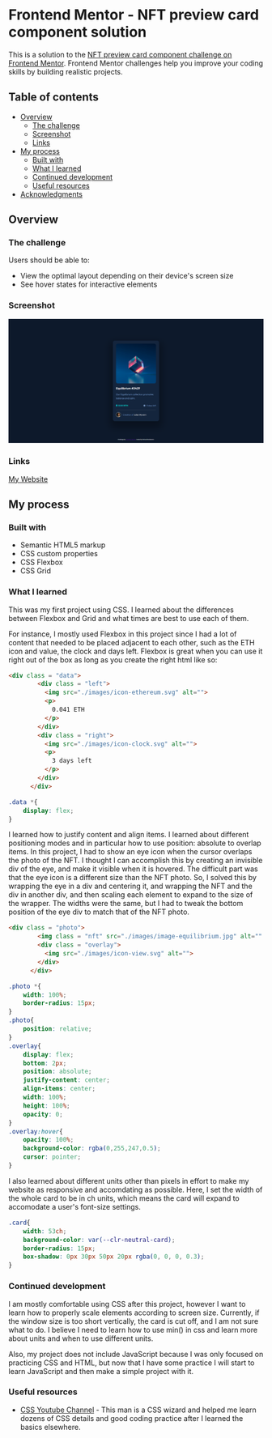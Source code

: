 # Frontend Mentor - NFT preview card component solution

This is a solution to the [NFT preview card component challenge on Frontend Mentor](https://www.frontendmentor.io/challenges/nft-preview-card-component-SbdUL_w0U). Frontend Mentor challenges help you improve your coding skills by building realistic projects. 

## Table of contents

- [Overview](#overview)
  - [The challenge](#the-challenge)
  - [Screenshot](#screenshot)
  - [Links](#links)
- [My process](#my-process)
  - [Built with](#built-with)
  - [What I learned](#what-i-learned)
  - [Continued development](#continued-development)
  - [Useful resources](#useful-resources)
- [Acknowledgments](#acknowledgments)

## Overview

### The challenge

Users should be able to:

- View the optimal layout depending on their device's screen size
- See hover states for interactive elements

### Screenshot

![](./design/mysolutionnft.png)

### Links

[My Website](https://first-css-project.netlify.app/)

## My process

### Built with

- Semantic HTML5 markup
- CSS custom properties
- CSS Flexbox
- CSS Grid

### What I learned

This was my first project using CSS. I learned about the differences between Flexbox and Grid and what times are best to use each of them. 

For instance, I mostly used Flexbox in this project since I had a lot of content that needed to be placed adjacent to each other, such as the ETH icon and value, the clock and days left. Flexbox is great when you can use it right out of the box as long as you create the right html like so:

```html
<div class = "data">
        <div class = "left">
          <img src="./images/icon-ethereum.svg" alt="">
          <p>
            0.041 ETH
          </p> 
        </div>
        <div class = "right">
          <img src="./images/icon-clock.svg" alt="">
          <p>
            3 days left
          </p>
        </div>
      </div>
```

```css
.data *{
    display: flex;
}
```

I learned how to justify content and align items. I learned about different positioning modes and in particular how to use position: absolute to overlap items. In this project, I had to show an eye icon when the cursor overlaps the photo of the NFT. I thought I can accomplish this by creating an invisible div of the eye, and make it visible when it is hovered. The difficult part was that the eye icon is a different size than the NFT photo. So, I solved this by wrapping the eye in a div and centering it, and wrapping the NFT and the div in another div, and then scaling each element to expand to the size of the wrapper. The widths were the same, but I had to tweak the bottom position of the eye div to match that of the NFT photo.

```html
<div class = "photo">
        <img class = "nft" src="./images/image-equilibrium.jpg" alt="" >
        <div class = "overlay">
          <img src="./images/icon-view.svg" alt="">
        </div>
      </div>
```
```css
.photo *{
    width: 100%;
    border-radius: 15px;
}
.photo{
    position: relative;
}
.overlay{
    display: flex;
    bottom: 2px;
    position: absolute;
    justify-content: center;
    align-items: center;
    width: 100%;
    height: 100%;
    opacity: 0;
}
.overlay:hover{
    opacity: 100%;
    background-color: rgba(0,255,247,0.5);
    cursor: pointer;
}
```

I also learned about different units other than pixels in effort to make my website as responsive and accomdating as possible. Here, I set the width of the whole card to be in ch units, which means the card will expand to accomodate a user's font-size settings.

```css
.card{
    width: 53ch;
    background-color: var(--clr-neutral-card);
    border-radius: 15px;
    box-shadow: 0px 30px 50px 20px rgba(0, 0, 0, 0.3);
}
```

### Continued development

I am mostly comfortable using CSS after this project, however I want to learn how to properly scale elements according to screen size. Currently, if the window size is too short vertically, the card is cut off, and I am not sure what to do. I believe I need to learn how to use min() in css and learn more about units and when to use different units.

Also, my project does not include JavaScript because I was only focused on practicing CSS and HTML, but now that I have some practice I will start to learn JavaScript and then make a simple project with it.

### Useful resources

- [CSS Youtube Channel](https://www.youtube.com/kepowob) - This man is a CSS wizard and helped me learn dozens of CSS details and good coding practice after I learned the basics elsewhere.

